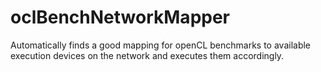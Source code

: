 # oclBenchNetworkMapper
Automatically finds a good mapping for openCL benchmarks to available execution devices on the network and executes them accordingly.
